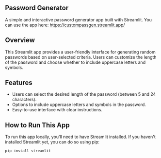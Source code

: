 ## Password Generator

A simple and interactive password generator app built with Streamlit.
You can use the app here: https://custompassgen.streamlit.app/

## Overview

This Streamlit app provides a user-friendly interface for generating random passwords based on user-selected criteria. Users can customize the length of the password and choose whether to include uppercase letters and symbols.

## Features

- Users can select the desired length of the password (between 5 and 24 characters).
- Options to include uppercase letters and symbols in the password.
- Easy-to-use interface with clear instructions.

## How to Run This App

To run this app locally, you'll need to have Streamlit installed. If you haven't installed Streamlit yet, you can do so using pip:

```bash
pip install streamlit
